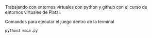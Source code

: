 Trabajando con entornos virtuales con python y github con el curso de entornos virtuales de Platzi.

Comandos para ejecutar el juego dentro de la terminal
```sh
python3 main.py
```